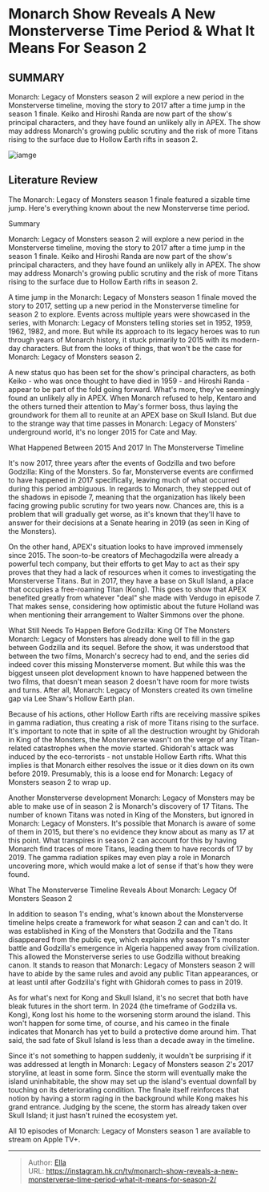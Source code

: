 # Monarch Show Reveals A New Monsterverse Time Period &amp; What It Means For Season 2


## SUMMARY 



  Monarch: Legacy of Monsters season 2 will explore a new period in the Monsterverse timeline, moving the story to 2017 after a time jump in the season 1 finale.   Keiko and Hiroshi Randa are now part of the show&#39;s principal characters, and they have found an unlikely ally in APEX.   The show may address Monarch&#39;s growing public scrutiny and the risk of more Titans rising to the surface due to Hollow Earth rifts in season 2.  

![iamge](https://static1.srcdn.com/wordpress/wp-content/uploads/2023/12/monarch-legacy-monsters-hiroshi-randa-reveals.jpg)

## Literature Review
The Monarch: Legacy of Monsters season 1 finale featured a sizable time jump. Here&#39;s everything known about the new Monsterverse time period.





Summary

  Monarch: Legacy of Monsters season 2 will explore a new period in the Monsterverse timeline, moving the story to 2017 after a time jump in the season 1 finale.   Keiko and Hiroshi Randa are now part of the show&#39;s principal characters, and they have found an unlikely ally in APEX.   The show may address Monarch&#39;s growing public scrutiny and the risk of more Titans rising to the surface due to Hollow Earth rifts in season 2.  







A time jump in the Monarch: Legacy of Monsters season 1 finale moved the story to 2017, setting up a new period in the Monsterverse timeline for season 2 to explore. Events across multiple years were showcased in the series, with Monarch: Legacy of Monsters telling stories set in 1952, 1959, 1962, 1982, and more. But while its approach to its legacy heroes was to run through years of Monarch history, it stuck primarily to 2015 with its modern-day characters. But from the looks of things, that won&#39;t be the case for Monarch: Legacy of Monsters season 2.

A new status quo has been set for the show&#39;s principal characters, as both Keiko - who was once thought to have died in 1959 - and Hiroshi Randa - appear to be part of the fold going forward. What&#39;s more, they&#39;ve seemingly found an unlikely ally in APEX. When Monarch refused to help, Kentaro and the others turned their attention to May&#39;s former boss, thus laying the groundwork for them all to reunite at an APEX base on Skull Island. But due to the strange way that time passes in Monarch: Legacy of Monsters&#39; underground world, it&#39;s no longer 2015 for Cate and May.





 What Happened Between 2015 And 2017 In The Monsterverse Timeline 
          

It&#39;s now 2017, three years after the events of Godzilla and two before Godzilla: King of the Monsters. So far, Monsterverse events are confirmed to have happened in 2017 specifically, leaving much of what occurred during this period ambiguous. In regards to Monarch, they stepped out of the shadows in episode 7, meaning that the organization has likely been facing growing public scrutiny for two years now. Chances are, this is a problem that will gradually get worse, as it&#39;s known that they&#39;ll have to answer for their decisions at a Senate hearing in 2019 (as seen in King of the Monsters).

On the other hand, APEX&#39;s situation looks to have improved immensely since 2015. The soon-to-be creators of Mechagodzilla were already a powerful tech company, but their efforts to get May to act as their spy proves that they had a lack of resources when it comes to investigating the Monsterverse Titans. But in 2017, they have a base on Skull Island, a place that occupies a free-roaming Titan (Kong). This goes to show that APEX benefited greatly from whatever &#34;deal&#34; she made with Verdugo in episode 7. That makes sense, considering how optimistic about the future Holland was when mentioning their arrangement to Walter Simmons over the phone.






 What Still Needs To Happen Before Godzilla: King Of The Monsters 
Monarch: Legacy of Monsters has already done well to fill in the gap between Godzilla and its sequel. Before the show, it was understood that between the two films, Monarch&#39;s secrecy had to end, and the series did indeed cover this missing Monsterverse moment. But while this was the biggest unseen plot development known to have happened between the two films, that doesn&#39;t mean season 2 doesn&#39;t have room for more twists and turns. After all, Monarch: Legacy of Monsters created its own timeline gap via Lee Shaw&#39;s Hollow Earth plan.

Because of his actions, other Hollow Earth rifts are receiving massive spikes in gamma radiation, thus creating a risk of more Titans rising to the surface. It&#39;s important to note that in spite of all the destruction wrought by Ghidorah in King of the Monsters, the Monsterverse wasn&#39;t on the verge of any Titan-related catastrophes when the movie started. Ghidorah&#39;s attack was induced by the eco-terrorists - not unstable Hollow Earth rifts. What this implies is that Monarch either resolves the issue or it dies down on its own before 2019. Presumably, this is a loose end for Monarch: Legacy of Monsters season 2 to wrap up.




Another Monsterverse development Monarch: Legacy of Monsters may be able to make use of in season 2 is Monarch&#39;s discovery of 17 Titans. The number of known Titans was noted in King of the Monsters, but ignored in Monarch: Legacy of Monsters. It&#39;s possible that Monarch is aware of some of them in 2015, but there&#39;s no evidence they know about as many as 17 at this point. What transpires in season 2 can account for this by having Monarch find traces of more Titans, leading them to have records of 17 by 2019. The gamma radiation spikes may even play a role in Monarch uncovering more, which would make a lot of sense if that&#39;s how they were found.



 What The Monsterverse Timeline Reveals About Monarch: Legacy Of Monsters Season 2 
          

In addition to season 1&#39;s ending, what&#39;s known about the Monsterverse timeline helps create a framework for what season 2 can and can&#39;t do. It was established in King of the Monsters that Godzilla and the Titans disappeared from the public eye, which explains why season 1&#39;s monster battle and Godzilla&#39;s emergence in Algeria happened away from civilization. This allowed the Monsterverse series to use Godzilla without breaking canon. It stands to reason that Monarch: Legacy of Monsters season 2 will have to abide by the same rules and avoid any public Titan appearances, or at least until after Godzilla&#39;s fight with Ghidorah comes to pass in 2019.




As for what&#39;s next for Kong and Skull Island, it&#39;s no secret that both have bleak futures in the short term. In 2024 (the timeframe of Godzilla vs. Kong), Kong lost his home to the worsening storm around the island. This won&#39;t happen for some time, of course, and his cameo in the finale indicates that Monarch has yet to build a protective dome around him. That said, the sad fate of Skull Island is less than a decade away in the timeline.

Since it&#39;s not something to happen suddenly, it wouldn&#39;t be surprising if it was addressed at length in Monarch: Legacy of Monsters season 2&#39;s 2017 storyline, at least in some form. Since the storm will eventually make the island uninhabitable, the show may set up the island&#39;s eventual downfall by touching on its deteriorating condition. The finale itself reinforces that notion by having a storm raging in the background while Kong makes his grand entrance. Judging by the scene, the storm has already taken over Skull Island; it just hasn&#39;t ruined the ecosystem yet.






All 10 episodes of Monarch: Legacy of Monsters season 1 are available to stream on Apple TV&#43;.





---

> Author: [Ella](https://instagram.hk.cn/)  
> URL: https://instagram.hk.cn/tv/monarch-show-reveals-a-new-monsterverse-time-period-what-it-means-for-season-2/  

